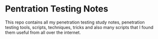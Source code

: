 # Pentration Testing Notes

This repo contains all my penetration testing study notes, penetration testing tools, scripts, techniques, tricks and also many scripts that I found them useful from all over the internet.
